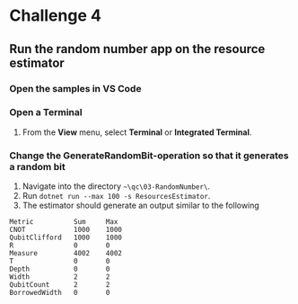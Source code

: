 # Challenge 4

## Run the random number app on the resource estimator

### Open the samples in VS Code

### Open a Terminal

1. From the **View** menu, select **Terminal** or **Integrated Terminal**.

### Change the GenerateRandomBit-operation so that it generates a random bit

1. Navigate into the directory `~\qc\03-RandomNumber\`.
1. Run `dotnet run --max 100 -s ResourcesEstimator`.
1. The estimator should generate an output similar to the following

```azurecli
Metric	        Sum	    Max
CNOT	        1000	1000
QubitClifford	1000	1000
R	            0	    0
Measure	        4002	4002
T	            0	    0
Depth	        0	    0
Width	        2	    2
QubitCount	    2	    2
BorrowedWidth	0	    0
```
